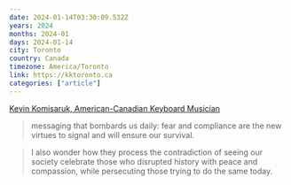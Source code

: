 ```yaml
---
date: 2024-01-14T03:30:09.532Z
years: 2024
months: 2024-01
days: 2024-01-14
city: Toronto
country: Canada
timezone: America/Toronto
link: https://kktoronto.ca
categories: ["article"]
---
```

[Kevin Komisaruk, American-Canadian Keyboard Musician](https://kktoronto.ca)

> messaging that bombards us daily: fear and compliance are the new virtues to signal and will ensure our survival.

> I also wonder how they process the contradiction of seeing our society celebrate those who disrupted history with peace and compassion, while persecuting those trying to do the same today.
